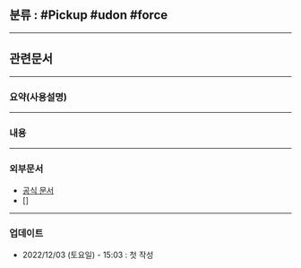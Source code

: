 ## 분류 : #Pickup #udon #force 

---
## 관련문서

----
### 요약(사용설명)

---
### 내용

----
### 외부문서
- [공식 문서](https://docs.vrchat.com/docs/vrc_pickup)
- []

----
### 업데이트
-  2022/12/03 (토요일) - 15:03 : 첫 작성
